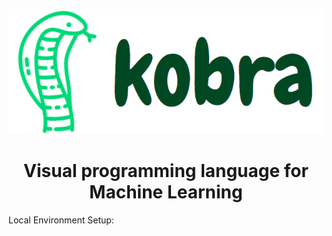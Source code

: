 <p align="center">
  <img width="3.0813253012*2.5" height="200" src="old/src/assets/readme_logo.png">
  <h1 align="center">Visual programming language for Machine Learning</h1>
</p>

Local Environment Setup:
